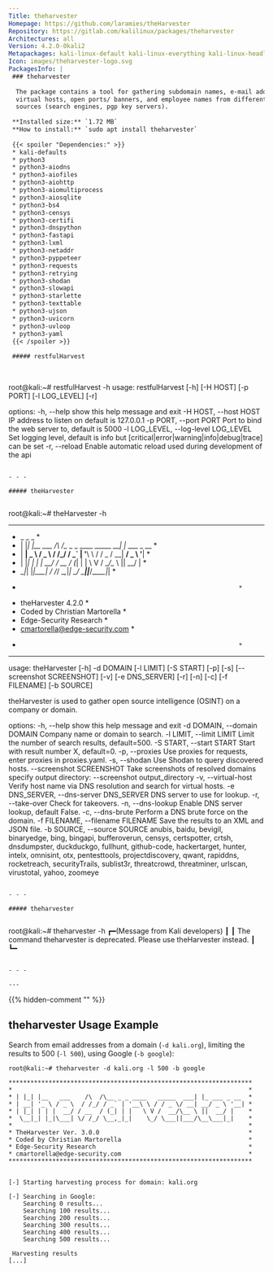 ```yaml
---
Title: theharvester
Homepage: https://github.com/laramies/theHarvester
Repository: https://gitlab.com/kalilinux/packages/theharvester
Architectures: all
Version: 4.2.0-0kali2
Metapackages: kali-linux-default kali-linux-everything kali-linux-headless kali-linux-large kali-tools-information-gathering 
Icon: images/theharvester-logo.svg
PackagesInfo: |
 ### theharvester
 
  The package contains a tool for gathering subdomain names, e-mail addresses,
  virtual hosts, open ports/ banners, and employee names from different public
  sources (search engines, pgp key servers).
 
 **Installed size:** `1.72 MB`  
 **How to install:** `sudo apt install theharvester`  
 
 {{< spoiler "Dependencies:" >}}
 * kali-defaults
 * python3
 * python3-aiodns 
 * python3-aiofiles
 * python3-aiohttp 
 * python3-aiomultiprocess 
 * python3-aiosqlite 
 * python3-bs4 
 * python3-censys 
 * python3-certifi 
 * python3-dnspython 
 * python3-fastapi 
 * python3-lxml 
 * python3-netaddr 
 * python3-pyppeteer 
 * python3-requests 
 * python3-retrying 
 * python3-shodan 
 * python3-slowapi
 * python3-starlette
 * python3-texttable 
 * python3-ujson
 * python3-uvicorn
 * python3-uvloop 
 * python3-yaml 
 {{< /spoiler >}}
 
 ##### restfulHarvest
 
 
 ```
 root@kali:~# restfulHarvest -h
 usage: restfulHarvest [-h] [-H HOST] [-p PORT] [-l LOG_LEVEL] [-r]
 
 options:
   -h, --help            show this help message and exit
   -H HOST, --host HOST  IP address to listen on default is 127.0.0.1
   -p PORT, --port PORT  Port to bind the web server to, default is 5000
   -l LOG_LEVEL, --log-level LOG_LEVEL
                         Set logging level, default is info but
                         [critical|error|warning|info|debug|trace] can be set
   -r, --reload          Enable automatic reload used during development of the
                         api
 ```
 
 - - -
 
 ##### theHarvester
 
 
 ```
 root@kali:~# theHarvester -h
 *******************************************************************
 *  _   _                                            _             *
 * | |_| |__   ___    /\  /\__ _ _ ____   _____  ___| |_ ___ _ __  *
 * | __|  _ \ / _ \  / /_/ / _` | '__\ \ / / _ \/ __| __/ _ \ '__| *
 * | |_| | | |  __/ / __  / (_| | |   \ V /  __/\__ \ ||  __/ |    *
 *  \__|_| |_|\___| \/ /_/ \__,_|_|    \_/ \___||___/\__\___|_|    *
 *                                                                 *
 * theHarvester 4.2.0                                              *
 * Coded by Christian Martorella                                   *
 * Edge-Security Research                                          *
 * cmartorella@edge-security.com                                   *
 *                                                                 *
 *******************************************************************
 usage: theHarvester [-h] -d DOMAIN [-l LIMIT] [-S START] [-p] [-s]
                     [--screenshot SCREENSHOT] [-v] [-e DNS_SERVER] [-r] [-n]
                     [-c] [-f FILENAME] [-b SOURCE]
 
 theHarvester is used to gather open source intelligence (OSINT) on a company
 or domain.
 
 options:
   -h, --help            show this help message and exit
   -d DOMAIN, --domain DOMAIN
                         Company name or domain to search.
   -l LIMIT, --limit LIMIT
                         Limit the number of search results, default=500.
   -S START, --start START
                         Start with result number X, default=0.
   -p, --proxies         Use proxies for requests, enter proxies in
                         proxies.yaml.
   -s, --shodan          Use Shodan to query discovered hosts.
   --screenshot SCREENSHOT
                         Take screenshots of resolved domains specify output
                         directory: --screenshot output_directory
   -v, --virtual-host    Verify host name via DNS resolution and search for
                         virtual hosts.
   -e DNS_SERVER, --dns-server DNS_SERVER
                         DNS server to use for lookup.
   -r, --take-over       Check for takeovers.
   -n, --dns-lookup      Enable DNS server lookup, default False.
   -c, --dns-brute       Perform a DNS brute force on the domain.
   -f FILENAME, --filename FILENAME
                         Save the results to an XML and JSON file.
   -b SOURCE, --source SOURCE
                         anubis, baidu, bevigil, binaryedge, bing, bingapi,
                         bufferoverun, censys, certspotter, crtsh, dnsdumpster,
                         duckduckgo, fullhunt, github-code, hackertarget,
                         hunter, intelx, omnisint, otx, pentesttools,
                         projectdiscovery, qwant, rapiddns, rocketreach,
                         securityTrails, sublist3r, threatcrowd, threatminer,
                         urlscan, virustotal, yahoo, zoomeye
 ```
 
 - - -
 
 ##### theharvester
 
 
 ```
 root@kali:~# theharvester -h
 ┏━(Message from Kali developers)
 ┃
 ┃ The command theharvester is deprecated. Please use theHarvester instead.
 ┃
 ┗━
 ```
 
 - - -
 
---
```

{{% hidden-comment "<!--Do not edit anything above this line-->" %}}

## theharvester Usage Example

Search from email addresses from a domain (`-d kali.org`), limiting the results to 500 (`-l 500`), using Google (`-b google`):

```
root@kali:~# theharvester -d kali.org -l 500 -b google

*******************************************************************
*                                                                 *
* | |_| |__   ___    /\  /\__ _ _ ____   _____  ___| |_ ___ _ __  *
* | __| '_ \ / _ \  / /_/ / _` | '__\ \ / / _ \/ __| __/ _ \ '__| *
* | |_| | | |  __/ / __  / (_| | |   \ V /  __/\__ \ ||  __/ |    *
*  \__|_| |_|\___| \/ /_/ \__,_|_|    \_/ \___||___/\__\___|_|    *
*                                                                 *
* TheHarvester Ver. 3.0.0                                         *
* Coded by Christian Martorella                                   *
* Edge-Security Research                                          *
* cmartorella@edge-security.com                                   *
*******************************************************************


[-] Starting harvesting process for domain: kali.org

[-] Searching in Google:
    Searching 0 results...
    Searching 100 results...
    Searching 200 results...
    Searching 300 results...
    Searching 400 results...
    Searching 500 results...

 Harvesting results
[...]
```
